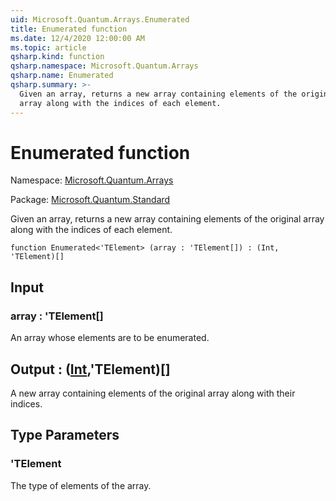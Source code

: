 ```yaml
---
uid: Microsoft.Quantum.Arrays.Enumerated
title: Enumerated function
ms.date: 12/4/2020 12:00:00 AM
ms.topic: article
qsharp.kind: function
qsharp.namespace: Microsoft.Quantum.Arrays
qsharp.name: Enumerated
qsharp.summary: >-
  Given an array, returns a new array containing elements of the original
  array along with the indices of each element.
---
```


# Enumerated function

Namespace: [Microsoft.Quantum.Arrays](xref:Microsoft.Quantum.Arrays)

Package: [Microsoft.Quantum.Standard](https://nuget.org/packages/Microsoft.Quantum.Standard)


Given an array, returns a new array containing elements of the originalarray along with the indices of each element.

```qsharp
function Enumerated<'TElement> (array : 'TElement[]) : (Int, 'TElement)[]
```


## Input

### array : 'TElement[]

An array whose elements are to be enumerated.



## Output : ([Int](xref:microsoft.quantum.lang-ref.int),'TElement)[]

A new array containing elements of the original array along with theirindices.

## Type Parameters

### 'TElement

The type of elements of the array.